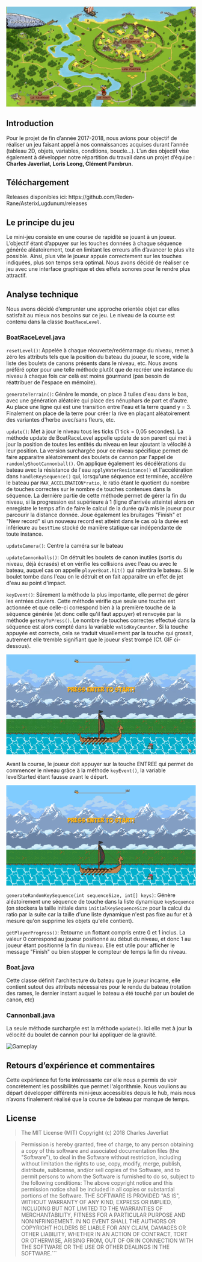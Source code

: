 ![Banner](/images/image4.png)

<h2> Introduction </h2>

Pour le projet de fin d’année 2017-2018, nous avions pour objectif de réaliser un jeu faisant appel à nos connaissances acquises durant l’année (tableau 2D, objets, variables, conditions, boucle...). L’un des objectif vise également à développer notre répartition du travail dans un projet d’équipe : __Charles Javerliat, Loris Leong, Clément Pambrun__.

<h2>Téléchargement</h2>
Releases disponibles ici: https://github.com/Reden-Rane/AsterixLugdunum/releases

<h2>Le principe du jeu  </h2>

Le mini-jeu consiste en une course de rapidité se jouant à un joueur. L’objectif étant d’appuyer sur les touches données à chaque séquence générée aléatoirement, tout en limitant les erreurs afin d’avancer le plus vite possible. Ainsi, plus vite le joueur appuie correctement sur les touches indiquées, plus son temps sera optimal.
Nous avons décidé de réaliser ce jeu avec une interface graphique et des effets sonores pour le rendre plus attractif.

<h2>Analyse technique </h2>

Nous avons décidé d’emprunter une approche orientée objet car elles satisfait au mieux nos besoins sur ce jeu.
Le niveau de la course est contenu dans la classe `BoatRaceLevel`.

<h3>BoatRaceLevel.java</h3>

`resetLevel()`: Appelée à chaque réouverte/redémarrage du niveau, remet à zéro les attributs tels que la position du bateau du joueur, le score, vide la liste des boulets de canons présents dans le niveau, etc. Nous avons préféré opter pour une telle méthode plutôt que de recréer une instance du niveau à chaque fois car celà est moins gourmand (pas besoin de réattribuer de l'espace en mémoire).

`generateTerrain()`: Génère le monde, on place 3 tuiles d'eau dans le bas, avec une génération aléatoire qui place des nénuphars de part et d'autre. Au place une ligne qui est une transition entre l'eau et la terre quand y = 3. Finalement on place de la terre pour créer la rive en plaçant aléatoirement des variantes d'herbe avec/sans fleurs, etc.

`update()`: Met à jour le niveau tous les ticks (1 tick = 0,05 secondes). La méthode update de BoatRaceLevel appelle update de son parent qui met à jour la position de toutes les entités du niveau en leur ajoutant la vélocité à leur position.
La version surchargée pour ce niveau spécifique permet de faire apparaitre aléatoirement des boulets de cannon par l'appel de `randomlyShootCannonball()`. On applique également les décélérations du bateau avec la résistance de l'eau `applyWaterResistance()` et l'accélération dans `handleKeySequence()` qui, lorsqu'une séquence est terminée, accélère le bateau par `MAX_ACCELERATION*ratio`, le ratio étant le quotient du nombre de touches correctes sur le nombre de touches contenues dans la séquence. La dernière partie de cette méthode permet de gérer la fin du niveau, si la progression est supérieure à 1 (ligne d'arrivée atteinte) alors on enregistre le temps afin de faire le calcul de la durée qu'à mis le joueur pour parcourir la distance donnée. Joue également les bruitages "Finish" et "New record" si un nouveau record est atteint dans le cas où la durée est inférieure au `bestTime` stocké de manière statique car indépendante de toute instance.

`updateCamera()`: Centre la caméra sur le bateau

`updateCannonballs()`: On détruit les boulets de canon inutiles (sortis du niveau, déjà écrasés) et on vérifie les collisions avec l'eau ou avec le bateau, auquel cas on appelle `playerBoat.hit()` qui ralentira le bateau. Si le boulet tombe dans l'eau on le détruit et on fait apparaitre un effet de jet d'eau au point d'impact.

`keyEvent()`: Sûrement la méthode la plus importante, elle permet de gérer les entrées claviers. Cette méthode vérifie que seule une touche est actionnée et que celle-ci correspond bien à la première touche de la séquence générée (et donc celle qu'il faut appuyer) et renvoyée par la méthode `getKeyToPress()`. Le nombre de touches correctes effectué dans la séquence est alors compté dans la variable `validKeyCounter`.
Si la touche appuyée est correcte, cela se traduit visuellement par la touche qui grossit, autrement elle tremble signifiant que le joueur s’est trompé (Cf. GIF ci-dessous).

![Gameplay](/images/image1.gif)

Avant la course, le joueur doit appuyer sur la touche ENTREE qui permet de commencer le niveau grâce à la méthode `keyEvent()`, la variable levelStarted étant fausse avant le départ.

![AppuyerSurEntree](/images/image3.png)

`generateRandomKeySequence(int sequenceSize, int[] keys)`: Génère aléatoirement une séquence de touche dans la liste dynamique `keySequence` (on stockera la taille initiale dans `initialKeySequenceSize` pour la calcul du ratio par la suite car la taille d'une liste dynamique n'est pas fixe au fur et à mesure qu'on supprime les objets qu'elle contient).

`getPlayerProgress()`: Retourne un flottant compris entre 0 et 1 inclus. La valeur 0 correspond au joueur positionné au début du niveau, et donc 1 au joueur étant positionné  la fin du niveau. Elle est utile pour afficher le message "Finish" ou bien stopper le compteur de temps  la fin du niveau.

<h3>Boat.java</h3>

Cette classe définit l'architecture du bateau que le joueur incarne, elle contient sutout des attributs nécessaires pour le rendu du bateau (rotation des rames, le dernier instant auquel le bateau a été touché par un boulet de canon, etc)

<h3>Cannonball.java</h3>

La seule méthode surchargée est la méthode `update()`. Ici elle met à jour la vélocité du boulet de cannon pour lui appliquer de la gravité.

![Gameplay](/images/image5.gif)

<h2>Retours d’expérience et commentaires </h2>

Cette expérience fut forte intéressante car elle nous a permis de voir concrètement les possibilités que permet l'algorithmie.
Nous voulions au départ développer différents mini-jeux accessibles depuis le hub, mais nous n’avons finalement réalisé que la course de bateau par manque de temps.

<h2>License </h2>

>The MIT License (MIT)
>Copyright (c) 2018 Charles Javerliat

>Permission is hereby granted, free of charge, to any person obtaining a copy of this software and associated documentation files (the "Software"), to deal in the Software without restriction, including without limitation the rights to use, copy, modify, merge, publish, distribute, sublicense, and/or sell copies of the Software, and to permit persons to whom the Software is furnished to do so, subject to the following conditions:
The above copyright notice and this permission notice shall be included in all copies or substantial portions of the Software.
THE SOFTWARE IS PROVIDED "AS IS", WITHOUT WARRANTY OF ANY KIND, EXPRESS OR IMPLIED, INCLUDING BUT NOT LIMITED TO THE WARRANTIES OF MERCHANTABILITY, FITNESS FOR A PARTICULAR PURPOSE AND NONINFRINGEMENT. IN NO EVENT SHALL THE AUTHORS OR COPYRIGHT HOLDERS BE LIABLE FOR ANY CLAIM, DAMAGES OR OTHER LIABILITY, WHETHER IN AN ACTION OF CONTRACT, TORT OR OTHERWISE, ARISING FROM, OUT OF OR IN CONNECTION WITH THE SOFTWARE OR THE USE OR OTHER DEALINGS IN THE SOFTWARE.```
